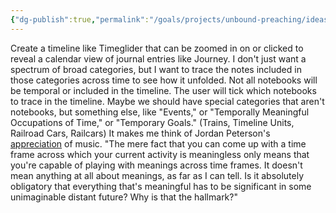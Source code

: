 ```yaml
---
{"dg-publish":true,"permalink":"/goals/projects/unbound-preaching/ideas/calendar-of-events-inside-timeline-trains/","tags":["website"],"created":"Oct 30, 2018, 12:10 PM"}
---
```



Create a timeline like Timeglider that can be zoomed in on or clicked to reveal a calendar view of journal entries like Journey. I don't just want a spectrum of broad categories, but I want to trace the notes included in those categories across time to see how it unfolded. Not all notebooks will be temporal or included in the timeline. The user will tick which notebooks to trace in the timeline. Maybe we should have special categories that aren't notebooks, but something else, like "Events," or "Temporally Meaningful Occupations of Time," or "Temporary Goals." (Trains, Timeline Units, Railroad Cars, Railcars) It makes me think of Jordan Peterson's [appreciation](https://www.youtube.com/watch?v=xV4oIqnaxlg&t=56m49s) of music. "The mere fact that you can come up with a time frame across which your current activity is meaningless only means that you're capable of playing with meanings across time frames. It doesn't mean anything at all about meanings, as far as I can tell. Is it absolutely obligatory that everything that's meaningful has to be significant in some unimaginable distant future? Why is that the hallmark?"


